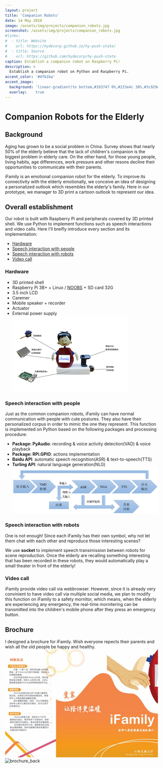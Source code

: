 ```yaml
---
layout: project
title: 'Companion Robots'
date: 14 May 2019
image: /assets/img/projects/companion_robots.jpg
screenshot: /assets/img/projects/companion_robots.jpg
#links:
#  - title: Website
#    url: https://hydecorp.github.io/hy-push-state/
#  - title: Source
#    url: https://github.com/hydecorp/hy-push-state
caption: Establish a companion robot on Raspberry Pi!
description: >
  Establish a companion robot on Python and Raspberry Pi.
accent_color: '#4fb1ba'
accent_image:
  background: 'linear-gradient(to bottom,#193747 0%,#233e4c 30%,#3c929e 50%,#d5d5d4 70%,#cdccc8 100%)'
  overlay:    true
---
```


# Companion Robots for the Elderly

## Background
Aging has grown to be a social problem in China. Survey shows that nearly 50% of the elderly believe that the lack of children's companion is the biggest problem in elderly care. On the other hand, for those young people, living habits, age differences, work pressure and other resons decline their opportunities to communicate with their parents.

iFamily is an emotional companion robot for the elderly. To improve its connectivity with the elderly emotionally, we conceive an idea of designing a personalized outlook which resembles the elderly's family. Here in our prototype, we manager to 3D print a cartoon outlook to represent our idea.

## Overall establishment
Our robot is bulit with Raspberry Pi and peripherals covered by 3D printed shell. We use Python to implement functions such as speech interactions and video calls. Here I'll breifly introduce every section and its implementation:
* <a href="#hardware">Hardware</a>  
* <a href="#speech interaction-with-people">Speech interaction with people</a>  
* <a href="#speech-interaction-with-robots">Speech interaction with robots</a>  
* <a href="#video-call">Video call</a>  

### Hardware
* 3D printed shell
* Raspberry Pi 3B+ + Linux / <a href="https://www.raspberrypi.org/downloads/">NOOBS</a> + SD card 32G
* 3.5 inch LCD
* Caremer
* Mobile speaker + recorder
* Actuator
* External power supply
![hardware](/assets/img/projects/components.png)

### Speech interaction with people
Just as the common companion robots, iFamily can have normal communication with people with cute postures. They also have their personalized corpus in order to mimic the one they represent. This function is implemented on Python based on the following packages and processing procedure:
* **Package: PyAudio**: recording & voice activity detection(VAD) & voice playback
* **Package: RPi.GPIO**: actions implementation
* **Baidu API**: automatic speech recognition(ASR) & text-to-speech(TTS)
* **Turling API**: natural language generation(NLG)
![procedure](/assets/img/projects/speech_procedure.jpg)

### Speech interaction with robots
One is not enough! Since each iFamily has their own symbol, why not let them chat with each other and reproduce those interesting scenes? 

We use **socket** to implement speech transimission between robots for scene reproduction. Once the elderly are recalling something interesting that has been recorded in these robots, they would automatically play a small theater in front of the elderly!

### Video call
iFamily provide video call via webbrowser. However, since it is already very convinient to have video call via multiple social media, we plan to modify this function on iFamily to a safety mornitor, which means, when the elderly are experiencing any emergency, the real-time mornitering can be transmitted into the children's mobile phone after they press an emergency button.

## Brochure
I designed a brochure for iFamily. Wish everyone repects their parents and wish all the old people be happy and healthy.
![brochure_front](/assets/img/projects/brochure_front.jpg)
![brochure_back](/assets/img/projects/brochure_back.jpg)
